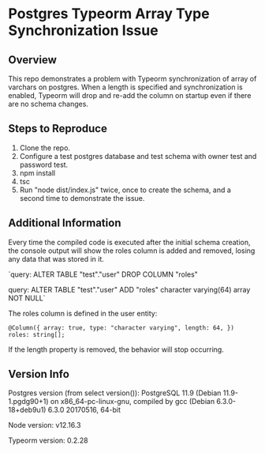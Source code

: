 # Postgres Typeorm Array Type Synchronization Issue

## Overview
This repo demonstrates a problem with Typeorm synchronization of array of varchars on postgres. When a length is specified and synchronization is enabled, Typeorm will drop and re-add the column on startup even if there are no schema changes. 

## Steps to Reproduce
1. Clone the repo.
2. Configure a test postgres database and test schema with owner test and password test.
3. npm install
4. tsc
5. Run "node dist/index.js" twice, once to create the schema, and a second time to demonstrate the issue.

## Additional Information
Every time the compiled code is executed after the initial schema creation, the console output will show the roles column is added and removed, losing any data that was stored in it.

`query: ALTER TABLE "test"."user" DROP COLUMN "roles"

query: ALTER TABLE "test"."user" ADD "roles" character varying(64) array NOT NULL`

The roles column is defined in the user entity: 

`
  @Column({
    array: true,
    type: "character varying",
    length: 64,
  })
  roles: string[];
`

If the length property is removed, the behavior will stop occurring. 

## Version Info
Postgres version (from select version()): 
PostgreSQL 11.9 (Debian 11.9-1.pgdg90+1) on x86_64-pc-linux-gnu, compiled by gcc (Debian 6.3.0-18+deb9u1) 6.3.0 20170516, 64-bit

Node version:
v12.16.3

Typeorm version:
0.2.28
